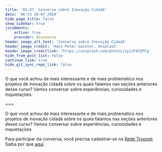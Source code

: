 ```yaml
---
title: '03.07. Conversa sobre Inovação Cidadã'
date: '06:53 20-07-2020'
hide_page_title: false
show_sidebar: true
jscomments:
    active: true
    provider: discourse
header_image_alt_text: 'Conversa sobre Inovação Cidadã'
header_image_credit: 'Hans-Peter Gauster, Unsplash'
header_image_creditlink: 'https://unsplash.com/photos/3y1zF4hIPCg'
hide_from_post_list: false
continue_link: true
hide_git_sync_repo_link: false
---
```


O que você achou de mais interessante e de mais problemático nos projetos de inovação cidadã sobre os quais falamos nas seções anteriores desse curso? Vamos conversar sobre experiências, curiosidades e inquietações.

===

O que você achou de mais interessante e de mais problemático nos projetos de inovação cidadã sobre os quais falamos nas seções anteriores desse curso? Vamos conversar sobre experiências, curiosidades e inquietações.

Para participar da conversa, você precisa cadastrar-se na [Rede Tropixel](https://rede.tropixel.org). Saiba por que [aqui](https://cursos.tropixel.org/ic-conceitos/sobre).